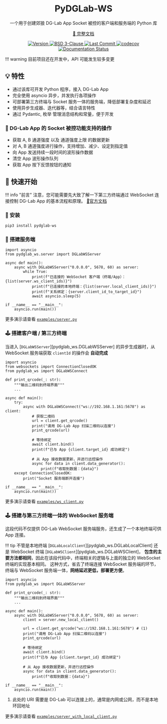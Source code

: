 <h1 align="center">
  PyDGLab-WS
</h1>

<p align="center">
  一个用于创建郊狼 DG-Lab App Socket 被控的客户端和服务端的 Python 库
</p>

<p align="center">
  <a href="https://pydglab-ws.readthedocs.io">📖 完整文档</a>
</p>

<p align="center">
  <a href="https://pypi.org/project/pydglab-ws" target="_blank">
    <img src="https://img.shields.io/github/v/release/Ljzd-PRO/PyDGLab-WS?logo=python" alt="Version">
  </a>

  <a href="./LICENSE">
    <img src="https://img.shields.io/github/license/Ljzd-PRO/PyDGLab-WS" alt="BSD 3-Clause"/>
  </a>

  <a href="https://github.com/Ljzd-PRO/PyDGLab-WS/activity">
    <img src="https://img.shields.io/github/last-commit/Ljzd-PRO/PyDGLab-WS/devel" alt="Last Commit"/>
  </a>

  <a href="https://codecov.io/gh/Ljzd-PRO/PyDGLab-WS" target="_blank">
      <img src="https://codecov.io/gh/Ljzd-PRO/PyDGLab-WS/branch/master/graph/badge.svg?token=5XK9CYQHQN" alt="codecov"/>
  </a>

  <a href='https://pydglab-ws.readthedocs.io/'>
    <img src='https://readthedocs.org/projects/pydglab-ws/badge/?version=latest' alt='Documentation Status' />
  </a>
</p>

!!! warning
    目前项目还在开发中，API 可能发生较多变更

## 💡 特性

- 通过该库可开发 Python 程序，接入 DG-Lab App
- 完全使用 asyncio 异步，并发执行各项操作
- 可部署第三方终端与 Socket 服务一体的服务端，降低部署复杂度和延迟
- 使用异步生成器、迭代器等，结合语言特性
- 通过 Pydantic, 枚举 管理消息结构和常量，便于开发

### 🔧 DG-Lab App 的 Socket 被控功能支持的操作

- 获取 A, B 通道强度 以及 通道强度上限 的数据更新
- 对 A, B 通道强度进行操作，支持增加、减少、设定到指定值
- 向 App 发送持续一段时间的波形操作数据
- 清空 App 波形操作队列
- 获取 App 按下反馈按钮的通知

## 🚀 快速开始

!!! info "前言"
    注意，您可能需要先大致了解一下第三方终端通过 WebSocket 连接控制 DG-Lab App 的基本流程和原理。
    [🔗官方文档](https://github.com/DG-LAB-OPENSOURCE/DG-LAB-OPENSOURCE/blob/main/socket/README.md)

### 🔨 安装

```bash
pip3 install pydglab-ws
```

### 📡 搭建服务端

```python3
import asyncio
from pydglab_ws.server import DGLabWSServer

async def main():
    async with DGLabWSServer("0.0.0.0", 5678, 60) as server:
        while True:
            print(f"已连接的 WebSocket 客户端（终端/App）：{list(server.ws_client_ids)}")
            print(f"已连接的本地终端：{list(server.local_client_ids)}")
            print(f"关系绑定：{server.client_id_to_target_id}")
            await asyncio.sleep(5)

if __name__ == "__main__":
    asyncio.run(main())
```
更多演示请查看 [`examples/server.py`](examples/server.md)

### 🕹️ 搭建客户端 / 第三方终端

当进入 [`DGLabWSServer`][pydglab_ws.DGLabWSServer] 的异步生成器时，从 WebSocket 服务端获取 `clientId` 的操作会 **自动完成**

```python3
import asyncio
from websockets import ConnectionClosedOK
from pydglab_ws import DGLabWSConnect

def print_qrcode(_: str):
    """输出二维码到终端界面"""
    ...

async def main():
    try:
        async with DGLabWSConnect("ws://192.168.1.161:5678") as client:
            # 获取二维码
            url = client.get_qrcode()
            print("请用 DG-Lab App 扫描二维码以连接")
            print_qrcode(url)

            # 等待绑定
            await client.bind()
            print(f"已与 App {client.target_id} 成功绑定")

            # 从 App 接收数据更新，并进行远控操作
            async for data in client.data_generator():
                print(f"收取到数据：{data}")
    except ConnectionClosedOK:
        print("Socket 服务端断开连接")

if __name__ == "__main__":
    asyncio.run(main())
```
更多演示请查看 [`examples/ws_client.py`](examples/ws_client.md)

### 🕹️ 搭建与第三方终端一体的 WebSocket 服务端

这段代码不仅提供 DG-Lab WebSocket 服务端服务，还生成了一个本地终端可供 App 连接。

!!! tip
    不管是本地终端 [`DGLabLocalClient`][pydglab_ws.DGLabLocalClient]
    还是 WebSocket 终端 [`DGLabWSClient`][pydglab_ws.DGLabWSClient]，
    **包含的主要方法都相同**，因此在该段代码中，终端相关的逻辑与上面的独立的 WebSocket 终端的实现基本相同。
    这种方式，省去了终端连接 WebSocket 服务端的环节，终端与 WebSocket 服务端一体，**网络延迟更低，部署更方便**。

```python3
import asyncio
from pydglab_ws import DGLabWSServer

def print_qrcode(_: str):
    """输出二维码到终端界面"""
    ...

async def main():
    async with DGLabWSServer("0.0.0.0", 5678, 60) as server:
        client = server.new_local_client()

        url = client.get_qrcode("ws://192.168.1.161:5678") # (1)
        print("请用 DG-Lab App 扫描二维码以连接")
        print_qrcode(url)

        # 等待绑定
        await client.bind()
        print(f"已与 App {client.target_id} 成功绑定")

        # 从 App 接收数据更新，并进行远控操作
        async for data in client.data_generator():
            print(f"收取到数据：{data}")

if __name__ == "__main__":
    asyncio.run(main())

```

1.  此处的 URI 需要是 DG-Lab 可以连接上的，通常是内网或公网，而不是本地环回地址

更多演示请查看 [`examples/server_with_local_client.py`](examples/server_with_local_client.md)